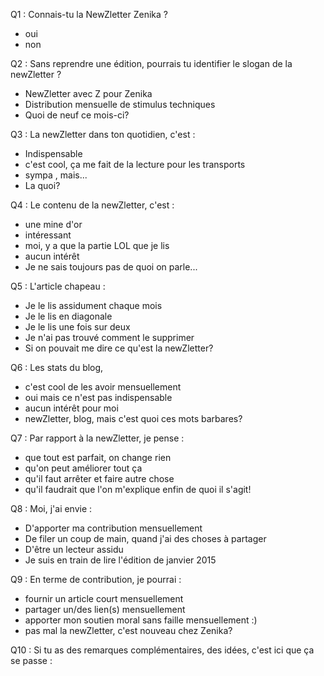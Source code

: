 
Q1 : Connais-tu la NewZletter Zenika ?
* oui
* non

Q2 : Sans reprendre une édition, pourrais tu identifier le slogan de la newZletter ?
* NewZletter avec Z pour Zenika
* Distribution mensuelle de stimulus techniques 
* Quoi de neuf ce mois-ci?

Q3 : La newZletter dans ton quotidien, c'est : 
* Indispensable
* c'est cool, ça me fait de la lecture pour les transports
* sympa , mais...
* La quoi?

Q4 : Le contenu de la newZletter, c'est :
* une mine d'or
* intéressant
* moi, y a que la partie LOL que je lis
* aucun  intérêt
* Je ne sais toujours pas de quoi on parle...

Q5 : L'article chapeau : 
* Je le lis assidument chaque mois
* Je le lis en diagonale
* Je le lis une fois sur deux
* Je n'ai pas trouvé comment le supprimer
* Si on pouvait me dire ce qu'est la newZletter?

Q6 : Les stats du blog,
* c'est cool de les avoir mensuellement
* oui mais ce n'est pas indispensable
* aucun intérêt pour moi
* newZletter, blog, mais c'est quoi ces mots barbares?

Q7 : Par rapport à la newZletter, je pense : 
* que tout est parfait, on change rien
* qu'on peut améliorer tout ça
* qu'il faut arrêter et faire autre chose
* qu'il faudrait que l'on m'explique enfin de quoi il s'agit!

Q8 : Moi, j'ai envie : 
* D'apporter ma contribution mensuellement
* De filer un coup de main, quand j'ai des choses à partager
* D'être un lecteur assidu
* Je suis en train de lire l'édition de janvier 2015

Q9 : En terme de contribution, je pourrai :
* fournir un article court mensuellement
* partager un/des lien(s) mensuellement
* apporter mon soutien moral sans faille mensuellement :)
* pas mal la newZletter, c'est nouveau chez Zenika?

Q10 : Si tu as des remarques complémentaires, des idées, c'est ici que ça se passe : 
<champ libre>



